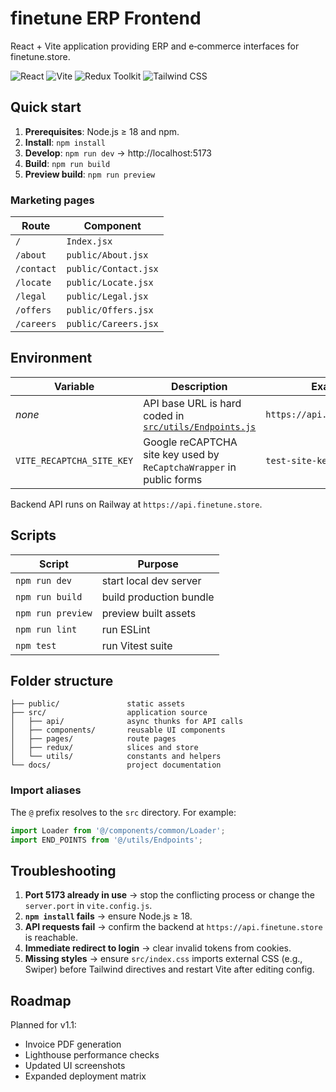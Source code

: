 # finetune ERP Frontend

React + Vite application providing ERP and e‑commerce interfaces for finetune.store.

![React](https://img.shields.io/badge/React-20232A?logo=react&logoColor=61DAFB)
![Vite](https://img.shields.io/badge/Vite-646CFF?logo=vite&logoColor=FFD62E)
![Redux Toolkit](https://img.shields.io/badge/Redux%20Toolkit-593D88?logo=redux&logoColor=white)
![Tailwind CSS](https://img.shields.io/badge/Tailwind-38B2AC?logo=tailwind-css&logoColor=white)

## Quick start

1. **Prerequisites**: Node.js ≥ 18 and npm.
2. **Install**: `npm install`
3. **Develop**: `npm run dev` → http://localhost:5173
4. **Build**: `npm run build`
5. **Preview build**: `npm run preview`

### Marketing pages

| Route        | Component            |
| ------------ | -------------------- |
| `/`          | `Index.jsx`          |
| `/about`     | `public/About.jsx`   |
| `/contact`   | `public/Contact.jsx` |
| `/locate`    | `public/Locate.jsx`  |
| `/legal`     | `public/Legal.jsx`   |
| `/offers`    | `public/Offers.jsx`  |
| `/careers`   | `public/Careers.jsx` |

## Environment

| Variable                  | Description                                                                      | Example                                           |
| ------------------------- | -------------------------------------------------------------------------------- | ------------------------------------------------- |
| _none_                    | API base URL is hard coded in [`src/utils/Endpoints.js`](src/utils/Endpoints.js) | `https://api.finetune.store` |
| `VITE_RECAPTCHA_SITE_KEY` | Google reCAPTCHA site key used by `ReCaptchaWrapper` in public forms             | `test-site-key`             |

Backend API runs on Railway at `https://api.finetune.store`.

## Scripts

| Script            | Purpose                 |
| ----------------- | ----------------------- |
| `npm run dev`     | start local dev server  |
| `npm run build`   | build production bundle |
| `npm run preview` | preview built assets    |
| `npm run lint`    | run ESLint              |
| `npm test`        | run Vitest suite        |

## Folder structure

```
├── public/               static assets
├── src/                  application source
│   ├── api/              async thunks for API calls
│   ├── components/       reusable UI components
│   ├── pages/            route pages
│   ├── redux/            slices and store
│   └── utils/            constants and helpers
└── docs/                 project documentation
```

### Import aliases

The `@` prefix resolves to the `src` directory. For example:

```js
import Loader from '@/components/common/Loader';
import END_POINTS from '@/utils/Endpoints';
```

## Troubleshooting

1. **Port 5173 already in use** → stop the conflicting process or change the `server.port` in `vite.config.js`.
2. **`npm install` fails** → ensure Node.js ≥ 18.
3. **API requests fail** → confirm the backend at `https://api.finetune.store` is reachable.
4. **Immediate redirect to login** → clear invalid tokens from cookies.
5. **Missing styles** → ensure `src/index.css` imports external CSS (e.g., Swiper) before Tailwind directives and restart Vite after editing config.

## Roadmap

Planned for v1.1:

- Invoice PDF generation
- Lighthouse performance checks
- Updated UI screenshots
- Expanded deployment matrix
